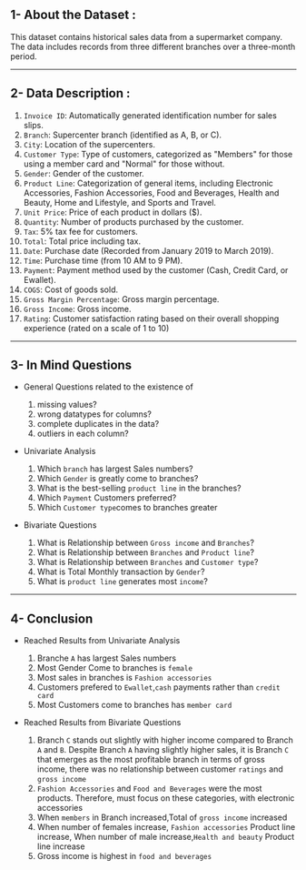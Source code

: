 ## 1- About the Dataset :
This dataset contains historical sales data from a supermarket company. The data includes records from three different branches over a three-month period.
____________________________________________________________________________
## 2- Data Description :
1. `Invoice ID`: Automatically generated identification number for sales slips.
2. `Branch`: Supercenter branch (identified as A, B, or C).
3. `City`: Location of the supercenters.
4. `Customer Type`: Type of customers, categorized as "Members" for those using a member card and "Normal" for those without.
5. `Gender`: Gender of the customer.
6. `Product Line`: Categorization of general items, including Electronic Accessories, Fashion Accessories, Food and Beverages, Health and Beauty, Home and Lifestyle, and Sports and Travel.
7. `Unit Price`: Price of each product in dollars ($).
8. `Quantity`: Number of products purchased by the customer.
9. `Tax`: 5% tax fee for customers.
10. `Total`: Total price including tax.
11. `Date`: Purchase date (Recorded from January 2019 to March 2019).
12. `Time`: Purchase time (from 10 AM to 9 PM).
13. `Payment`: Payment method used by the customer (Cash, Credit Card, or Ewallet).
14. `COGS`: Cost of goods sold.
15. `Gross Margin Percentage`: Gross margin percentage.
16. `Gross Income`: Gross income.
17. `Rating`: Customer satisfaction rating based on their overall shopping experience (rated on a scale of 1 to 10)
_________________________________________________________________________________
## 3- In Mind Questions
- General Questions related to the existence of
  1. missing values?
  2. wrong datatypes for columns?
  3. complete duplicates in the data?
  4. outliers in each column?

- Univariate Analysis
  1. Which `branch` has largest Sales numbers?
  2. Which `Gender` is greatly come to branches?
  3. What is the best-selling `product line` in the branches?
  4. Which `Payment` Customers preferred?
  5. Which `Customer type`comes to branches greater

- Bivariate Questions
  1. What is Relationship between `Gross income` and `Branches`?
  2. What is Relationship between `Branches` and `Product line`?
  3. What is Relationship between `Branches` and `Customer type`?
  4. What is Total Monthly transaction by `Gender`?
  5. What is `product line` generates most `income`?
______________________________________________________________________________________
## 4- Conclusion
- Reached Results from  Univariate Analysis
  1. Branche `A` has largest Sales numbers
  2. Most Gender Come to branches is `female`
  3. Most sales in branches is `Fashion accessories`
  4. Customers prefered to `Ewallet`,`cash` payments rather than `credit card`
  5. Most Customers come to branches has `member card`

 - Reached Results from Bivariate Questions
   1. Branch `C` stands out slightly with higher income compared to Branch `A` and `B`. Despite Branch `A` having slightly higher sales, it is Branch `C`  that emerges as the most profitable branch in terms of gross income, there was no relationship between customer `ratings` and `gross income`
   2. `Fashion Accessories` and `Food and Beverages` were the most products. Therefore, must focus on these categories, with electronic accessories
   3. When `members` in Branch increased,Total of `gross income` increased
   4. When number of females increase, `Fashion accessories` Product line increase,  When number of male increase,`Health and beauty` Product line increase
   5. Gross income is highest in `food and beverages`



